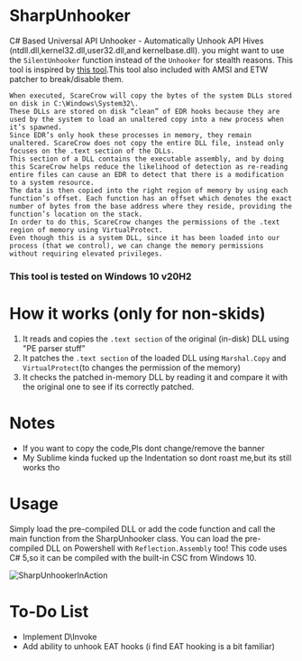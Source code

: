 # SharpUnhooker
C# Based Universal API Unhooker - Automatically Unhook API Hives (ntdll.dll,kernel32.dll,user32.dll,and kernelbase.dll).
you might want to use the `SilentUnhooker` function instead of the `Unhooker` for stealth reasons.
This tool is inspired by [this tool](https://github.com/optiv/ScareCrow/).This tool also included with AMSI and ETW patcher to break/disable them.
```
When executed, ScareCrow will copy the bytes of the system DLLs stored on disk in C:\Windows\System32\. 
These DLLs are stored on disk “clean” of EDR hooks because they are used by the system to load an unaltered copy into a new process when it’s spawned. 
Since EDR’s only hook these processes in memory, they remain unaltered. ScareCrow does not copy the entire DLL file, instead only focuses on the .text section of the DLLs. 
This section of a DLL contains the executable assembly, and by doing this ScareCrow helps reduce the likelihood of detection as re-reading entire files can cause an EDR to detect that there is a modification to a system resource. 
The data is then copied into the right region of memory by using each function’s offset. Each function has an offset which denotes the exact number of bytes from the base address where they reside, providing the function’s location on the stack. 
In order to do this, ScareCrow changes the permissions of the .text region of memory using VirtualProtect. 
Even though this is a system DLL, since it has been loaded into our process (that we control), we can change the memory permissions without requiring elevated privileges.
```
### This tool is tested on Windows 10 v20H2 

# How it works (only for non-skids)
1. It reads and copies the `.text section` of the original (in-disk) DLL using "PE parser stuff"
2. It patches the `.text section` of the loaded DLL using `Marshal.Copy` and `VirtualProtect`(to changes the permission of the memory)
3. It checks the patched in-memory DLL by reading it and compare it with the original one to see if its correctly patched.

# Notes
- If you want to copy the code,Pls dont change/remove the banner
- My Sublime kinda fucked up the Indentation so dont roast me,but its still works tho

# Usage
Simply load the pre-compiled DLL or add the code function and call the main function from the SharpUnhooker class.
You can load the pre-compiled DLL on Powershell with `Reflection.Assembly` too!
This code uses C# 5,so it can be compiled with the built-in CSC from Windows 10.

![SharpUnhookerInAction](https://user-images.githubusercontent.com/41237415/119703779-19edb700-be81-11eb-9e48-ae2898921dc8.png)


# To-Do List
- Implement D\Invoke
- Add ability to unhook EAT hooks (i find EAT hooking is a bit familiar)
